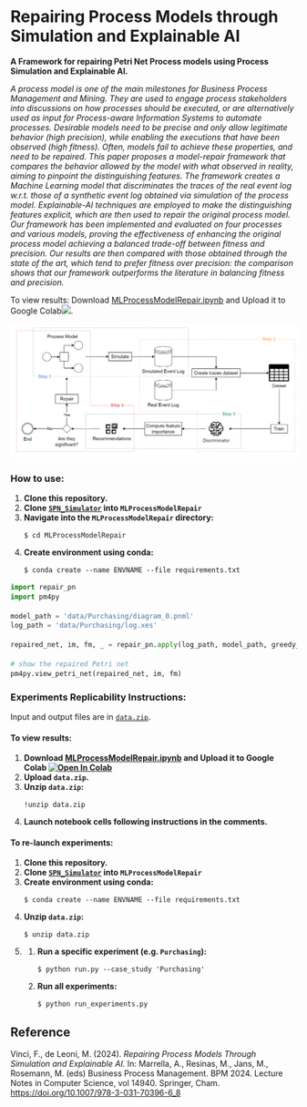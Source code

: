 # Repairing Process Models through Simulation and Explainable AI

<b>A Framework for repairing Petri Net Process models using Process Simulation and Explainable AI.</b>

<i>A process model is one of the main milestones for Business Process Management and Mining. They are used to engage process stakeholders into discussions on how processes should be executed, or are alternatively used as input for Process-aware Information Systems to automate processes. Desirable models need to be precise and only allow legitimate behavior (high precision), while enabling the executions that have been observed (high fitness). Often, models fail to achieve these properties, and need to be repaired. This paper proposes a model-repair framework that compares the behavior allowed by the model with what observed in reality, aiming to pinpoint the distinguishing features. The framework creates a Machine Learning model that discriminates the traces of the real event log w.r.t. those of a synthetic event log obtained via simulation of the process model. Explainable-AI techniques are employed to make the distinguishing features explicit, which are then used to repair the original process model.
Our framework has been implemented and evaluated on four processes and various models, proving the effectiveness of enhancing the original process model achieving a balanced trade-off between fitness and precision. Our results are then compared with those obtained through the state of the art, which tend to prefer fitness over precision: the comparison shows that our framework outperforms the literature in balancing fitness and precision.</i>

To  view results: Download <a href="MLProcessModelRepair.ipynb" download>MLProcessModelRepair.ipynb</a></code> and Upload it to Google Colab<a href="https://colab.research.google.com" target="_blank"><img src="https://colab.research.google.com/assets/colab-badge.svg"/></a>.

<div style="text-align:center">
  <img src="diagrams/framework.png" alt="Alt Text" width="750">
</div>

### How to use:

<ol>
    <li>
        <strong>Clone this repository.</strong>
    </li>
    <li>
        <strong>Clone <code><a href="https://github.com/franvinci/SPN_Simulator" target="_blank">SPN_Simulator</a></code> into <code>MLProcessModelRepair</code></strong>
    </li>
    <li>
        <strong>Navigate into the <code>MLProcessModelRepair</code> directory:</strong>
        <pre><code>$ cd MLProcessModelRepair</code></pre>
    </li>
    <li>
        <strong>Create environment using conda:</strong>
        <pre><code>$ conda create --name ENVNAME --file requirements.txt</code></pre>
    </li>
</ol>

```python
import repair_pn
import pm4py

model_path = 'data/Purchasing/diagram_0.pnml'
log_path = 'data/Purchasing/log.xes'

repaired_net, im, fm, _ = repair_pn.apply(log_path, model_path, greedy_method=True)

# show the repaired Petri net
pm4py.view_petri_net(repaired_net, im, fm)
```

### Experiments Replicability Instructions:

Input and output files are in <a href="data.zip"><code>data.zip</code></a>.
#### To view results:
<ol>
    <li>
        <strong>Download <a href="MLProcessModelRepair.ipynb" download>MLProcessModelRepair.ipynb</a></code> and Upload it to Google Colab <a href="https://colab.research.google.com" target="_blank"><img src="https://colab.research.google.com/assets/colab-badge.svg" alt="Open In Colab"/></a></strong>
    </li>
    <li>
        <strong>Upload <code>data.zip</code>.</strong>
    </li>
    <li>
        <strong>Unzip <code>data.zip</code>:</strong>
        <pre><code>!unzip data.zip</code></pre>
    </li>
    <li>
        <strong>Launch notebook cells following instructions in the comments.</strong>
    </li>
</ol>

#### To re-launch experiments:
<ol>
    <li>
        <strong>Clone this repository.</strong>
    </li>
    <li>
        <strong>Clone <code><a href="https://github.com/franvinci/SPN_Simulator" target="_blank">SPN_Simulator</a></code> into <code>MLProcessModelRepair</code></strong>
    </li>
    <li>
        <strong>Create environment using conda:</strong>
        <pre><code>$ conda create --name ENVNAME --file requirements.txt</code></pre>
    </li>
    <li>
        <strong>Unzip <code>data.zip</code>:</strong>
        <pre><code>$ unzip data.zip</code></pre>
    </li>
    <li><ol>
        <li>
            <strong>Run a specific experiment (e.g. <code>Purchasing</code>):</strong>
            <pre><code>$ python run.py --case_study 'Purchasing'</code></pre>
        </li>
        <li>
            <strong>Run all experiments:</strong>
            <pre><code>$ python run_experiments.py</code></pre>
        </li>
        </ol>
    </li>
</ol>

## Reference

Vinci, F., de Leoni, M. (2024). <i>Repairing Process Models Through Simulation and Explainable AI.</i> In: Marrella, A., Resinas, M., Jans, M., Rosemann, M. (eds) Business Process Management. BPM 2024. Lecture Notes in Computer Science, vol 14940. Springer, Cham. https://doi.org/10.1007/978-3-031-70396-6_8
